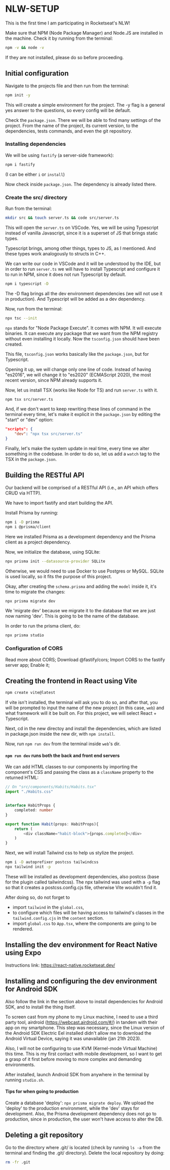 # **NLW-SETUP**

This is the first time I am participating in Rocketseat's NLW!

Make sure that NPM (Node Package Manager) and Node.JS are installed in the machine. Check it by running from the terminal:

```bash
npm -v && node -v
```
If they are not installed, please do so before proceeding.

## **Initial configuration**
Navigate to the projects file and then run from the terminal:

```bash
npm init -y
```
This will create a simple environment for the project. The -y flag is a general yes answer to the questions, so every config will be default.

Check the `package.json`. There we will be able to find many settings of the project. From the name of the project, its current version, to the dependencies, tests commands, and even the git repository.

### **Installing dependencies**
We will be using `fastify` (a server-side framework):

```bash
npm i fastify
```
(I can be either `i` or `install`)

Now check inside `package.json`. The dependency is already listed there.

### **Create the src/ directory**
Run from the terminal:

```bash
mkdir src && touch server.ts && code src/server.ts
```

This will open the `server.ts` on VSCode. Yes, we will be using Typescript instead of vanilla Javascript, since it is a superset of JS that brings static types.

Typescript brings, among other things, types to JS, as I mentioned. And these types work analogously to structs in C++.

We can write our code in VSCode and it will be understood by the IDE, but in order to run `server.ts` we will have to install Typescript and configure it to run in NPM, since it does not run Typescript by default.

```bash
npm i typescript -D
```

The -D flag brings all the dev environment dependencies (we will not use it in production). And Typescript will be added as a dev dependency.

Now, run from the terminal:
```bash
npx tsc --init
```

`npx` stands for "Node Package Execute". It comes with NPM. It will execute binaries. It can execute any package that we want from the NPM registry without even installing it locally. Now the `tsconfig.json` should have been created.

This file, `tsconfig.json` works basically like the `package.json`, but for Typescript. 

Opening it up, we will change only one line of code. Instead of having "es2016", we will change it to "es2020" (ECMAScript 2020), the most recent version, since NPM already supports it.

Now, let us install TSX (works like Node for TS) and run `server.ts` with it.

```bash
npm tsx src/server.ts
```

And, if we don't want to keep rewriting these lines of command in the terminal every time, let's make it explicit in the `package.json` by editing the "start" or "dev" option:

```json
"scripts": {
    "dev": "npx tsx src/server.ts"
}
```

Finally, let's make the system update in real time, every time we alter something in the codebase. In order to do so, let us add a `watch` tag to the TSX in the `package.json`.


## Building the RESTful API
Our backend will be comprised of a RESTful API (i.e., an API which offers CRUD via HTTP).

We have to import fastify and start building the API.

Install Prisma by running:
```bash
npm i -D prisma
npm i @prisma/client
```
Here we installed Prisma as a development dependency and the Prisma client as a project dependency.

Now, we initialize the database, using SQLite:
```bash
npx prisma init --datasource-provider SQLite
```
Otherwise, we would need to use Docker to use Postgres or MySQL. SQLite is used locally, so it fits the purpose of this project.

Okay, after creating the `schema.prisma` and adding the `model` inside it, it's time to migrate the changes:

```bash
npx prisma migrate dev
```
We 'migrate dev' because we migrate it to the database that we are just now naming 'dev'. This is going to be the name of the database.

In order to run the prisma client, do:
```bash
npx prisma studio
```

### Configuration of CORS
Read more about CORS;
Download @fastify/cors;
Import CORS to the fastify server app;
Enable it;



## Creating the frontend in React using Vite
```bash
npm create vite@latest
```
If vite isn't installed, the terminal will ask you to do so, and after that, you will be prompted to input the name of the new project (in this case, `web`) and what framework will it be built on. For this project, we will select React + Typescript.

Next, cd in the new directoy and install the dependencies, which are listed in package.json inside the new dir, with `npm install`.

Now, run `npm run dev` from the terminal inside `web`'s dir.

#### `npm run dev` runs both the back and front end servers 

We can add HTML classes to our components by importing the component's CSS and passing the class as a `className` property to the returned HTML:
```typescript
// On "src/components/Habits/Habits.tsx"
import "./Habits.css"


interface HabitProps {
	completed: number
} 

export function Habit(props: HabitProps){
	return (
		<div className="habit-block">{props.completed}</div>
	)
}
```


Next, we will install Tailwind css to help us stylize the project.
```bash
npm i -D autoprefixer postcss tailwindcss
npx tailwind init -p
```
These will be installed as development dependencies, also postcss (base for the plugin called tailwindcss).
The npx tailwind was used with a `-p` flag so that it creates a postcss.config.cjs file, otherwise Vite wouldn't find it.

After doing so, do not forget to 
* import `tailwind` in the `global.css`, 
* to configure which files will be having access to tailwind's classes in the `tailwind.config.cjs` in the `content` section. 
* import `global.css` to `App.tsx`, where the components are going to be rendered.



## Installing the dev environment for React Native using Expo
Instructions link: https://react-native.rocketseat.dev/

## Installing and configuring the dev environment for Android SDK
Also follow the link in the section above to install dependencies for Android SDK, and to install the thing itself.

To screen cast from my phone to my Linux machine, I need to use a third party tool, airdroid (https://webcast.airdroid.com/#/) in tandem with their app on my smartphone. This step was necessary, since the Linux version of the Android SDK Electric Eel installed didn't allow me to download the Android Virtual Device, saying it was unavailable (jan 21th 2023).

Also, I will not be configuring to use KVM (Kernel-mode Virtual Machine) this time. This is my first contact with mobile development, so I want to get a grasp of it first before moving to more complex and demanding environments.

After installed, launch Android SDK from anywhere in the terminal by running `studio.sh`.



#### Tips for when going to production
Create a database 'deploy': `npx prisma migrate deploy`. We upload the 'deploy' to the production environment, while the 'dev' stays for development. Also, the Prisma development dependency does not go to production, since in production, the user won't have access to alter the DB.


## Deleting a git repository
Go to the directory where .git/ is located (check by running `ls -a` from the terminal and finding the .git/ directory). Delete the local repository by doing:
```bash
rm -fr .git
```
